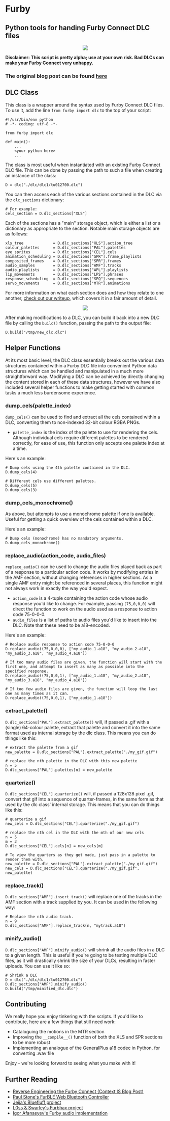 # Furby
## Python tools for handing Furby Connect DLC files

<p align="center">
	<img src="images/gifs/gif-full-padding-100.gif">
</p>

**Disclaimer: This script is pretty alpha; use at your own risk. Bad DLCs can make your Furby Connect very unhappy.**

### The original blog post can be found [here](https://www.contextis.com/blog/dont-feed-them-after-midnight-reverse-engineering-the-furby-connect)


## DLC Class

This class is a wrapper around the syntax used by Furby Connect DLC files. To use it, add the line `from furby import dlc` to the top of your script:

```
#!/usr/bin/env python
# -*- coding: utf-8 -*-

from furby import dlc

def main():
    ...
    <your python here>
    ...
```

The class is most useful when instantiated with an existing Furby Connect DLC file. This can be done by passing the path to such a file when creating an instance of the class:

```
D = dlc("./dlc/dlc1/tu012700.dlc")
```

You can then access each of the various sections contained in the DLC via the `dlc_sections` dictionary:

```
# For example:
cels_section = D.dlc_sections["XLS"]
```

Each of the sections has a "main" storage object, which is either a list or a dictionary as appropriate to the section. Notable main storage objects are as follows:

```
xls_tree             = D.dlc_sections["XLS"].action_tree
colour_palettes      = D.dlc_sections["PAL"].palettes
eye_sprites          = D.dlc_sections["CEL"].cels
animation_scheduling = D.dlc_sections["SPR"].frame_playlists
composited_frames    = D.dlc_sections["SPR"].frames
audio_samples        = D.dlc_sections["AMF"].tracks
audio_playlists      = D.dlc_sections["APL"].playlists
lip_movements        = D.dlc_sections["LPS"].phrases
response_scheduling  = D.dlc_sections["SEQ"].sequences
servo_movements      = D.dlc_sections["MTR"].animations
```

For more information on what each section does and how they relate to one another, [check out our writeup](https://www.contextis.com/blog/dont-feed-them-after-midnight-reverse-engineering-the-furby-connect), which covers it in a fair amount of detail.

<p align="center">
	<img src="images/dlc_hierarchy.png">
</p>

After making modifications to a DLC, you can build it back into a new DLC file by calling the `build()` function, passing the path to the output file:

```
D.build("/tmp/new_dlc.dlc")
```



## Helper Functions

At its most basic level, the DLC class essentially breaks out the various data structures contained within a Furby DLC file into convenient Python data structures which can be handled and manipulated in a much more straightforward way. Modifying a DLC can be achieved by directly changing the content stored in each of these data structures, however we have also included several helper functions to make getting started with common tasks a much less burdensome experience.


### dump_cels(palette_index)
`dump_cels()` can be used to find and extract all the cels contained within a DLC, converting them to non-indexed 32-bit colour RGBA PNGs.

 - `palette_index` is the index of the palette to use for rendering the cels. Although individual cels require different palettes to be rendered correctly, for ease of use, this function only accepts one palette index at a time.

Here's an example:

```
# Dump cels using the 4th palette contained in the DLC.
D.dump_cels(4)

# Different cels use different palettes.
D.dump_cels(5)
D.dump_cels(3)
```

### dump_cels_monochrome()

As above, but attempts to use a monochrome palette if one is available. Useful for getting a quick overview of the cels contained within a DLC.

Here's an example:

```
# Dump cels (monochrome) has no mandatory arguments.
D.dump_cels_monochrome()
```

### replace_audio(action_code, audio_files)
`replace_audio()` can be used to change the audio files played back as part of a response to a particular action code. It works by modifying entries in the AMF section, without changing references in higher sections. As a single AMF entry might be referenced in several places, this function might not always work in exactly the way you'd expect.

 - `action_code` is a 4-tuple containing the action code whose audio response you'd like to change. For example, passing `(75,0,0,0)` will direct the function to work on the audio used as a response to action code 75-0-0-0.
 - `audio_files` is a list of paths to audio files you'd like to insert into the DLC. Note that these need to be a18-encoded.

Here's an example:
```
# Replace audio response to action code 75-0-0-0
D.replace_audio((75,0,0,0), ["my_audio_1.a18", "my_audio_2.a18", "my_audio_3.a18", "my_audio_4.a18"])

# If too many audio files are given, the function will start with the first one, and attempt to insert as many as possible into the specified response.
D.replace_audio((75,0,0,1), ["my_audio_1.a18", "my_audio_2.a18", "my_audio_3.a18", "my_audio_4.a18"])

# If too few audio files are given, the function will loop the last one as many times as it can.
D.replace_audio((75,0,0,1), ["my_audio_1.a18"])

```

### extract_palette()

`D.dlc_sections["PAL"].extract_palette()` will, if passed a .gif with a (single) 64-colour palette, extract that palette and convert it into the same format used as internal storage by the dlc class. This means you can do things like this:

```
# extract the palette from a gif
new_palette = D.dlc_sections["PAL"].extract_palette("./my_gif.gif")

# replace the nth palette in the DLC with this new palette
n = 5
D.dlc_sections["PAL"].palettes[n] = new_palette
```

### quarterize()

`D.dlc_sections["CEL"].quarterize()` will, if passed a 128x128 pixel .gif, convert that gif into a sequence of quarter-frames, in the same form as that used by the dlc class' internal storage. This means that you can do things like this:

```
# quarterize a gif
new_cels = D.dlc_sections["CEL"].quarterize("./my_gif.gif")

# replace the nth cel in the DLC with the mth of our new cels
n = 5
m = 3
D.dlc_sections["CEL"].cels[n] = new_cels[m]

# To view the quarters as they get made, just pass in a palette to render them with.
new_palette = D.dlc_sections["PAL"].extract_palette("./my_gif.gif")
new_cels = D.dlc_sections["CEL"].quarterize("./my_gif.gif", new_palette)
```

### replace_track()

`D.dlc_sections["AMF"].insert_track()` will replace one of the tracks in the AMF section with a track supplied by you. It can be used in the following way:

```
# Replace the nth audio track.
n = 9
D.dlc_sections["AMF"].replace_track(n, "mytrack.a18")
```

### minify_audio()

`D.dlc_sections["AMF"].minify_audio()` will shrink all the audio files in a DLC to a given length. This is useful if you're going to be testing multiple DLC files, as it will drastically shrink the size of your DLCs, resulting in faster uploads. You can use it like so:

```
# Shrink a DLC
D = dlc("./dlc/dlc1/tu012700.dlc")
D.dlc_sections["AMF"].minify_audio()
D.build("/tmp/minified_dlc.dlc")
```


## Contributing

We really hope you enjoy tinkering with the scripts. If you'd like to contribute, here are a few things that still need work:

 - Cataloguing the motions in the MTR section
 - Improving the `__compile__()` function of both the XLS and SPR sections to be more robust
 - Implementing an analogue of the GeneralPlus a18 codec in Python, for converting .wav file

Enjoy - we're looking forward to seeing what you make with it!

## Further Reading
- [Reverse Engineering the Furby Connect (Context IS Blog Post)](https://www.contextis.com/blog/dont-feed-them-after-midnight-reverse-engineering-the-furby-connect)
- [Paul Stone's FurBLE Web Bluetooth Controller](https://github.com/pdjstone/furby-web-bluetooth)
- [Jeija's Bluefluff project](https://github.com/Jeija/bluefluff)
- [L0ss & Swarley's Furbhax project](https://github.com/swarley7/furbhax)
- [Igor Afanasyev's Furby audio implementation](https://github.com/iafan/Hacksby)
